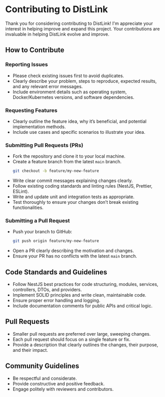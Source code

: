 # Contributing to DistLink

Thank you for considering contributing to DistLink! I'm appreciate your interest in helping improve and expand this project. Your contributions are invaluable in helping DistLink evolve and improve.

## How to Contribute

### Reporting Issues
- Please check existing issues first to avoid duplicates.
- Clearly describe your problem, steps to reproduce, expected results, and any relevant error messages.
- Include environment details such as operating system, Docker/Kubernetes versions, and software dependencies.

### Requesting Features
- Clearly outline the feature idea, why it’s beneficial, and potential implementation methods.
- Include use cases and specific scenarios to illustrate your idea.

### Submitting Pull Requests (PRs)
- Fork the repository and clone it to your local machine.
- Create a feature branch from the latest `main` branch.
  ```bash
  git checkout -b feature/my-new-feature
  ```
- Write clear commit messages explaining changes clearly.
- Follow existing coding standards and linting rules (NestJS, Prettier, ESLint).
- Write and update unit and integration tests as appropriate.
- Test thoroughly to ensure your changes don’t break existing functionalities.

### Submitting a Pull Request
- Push your branch to GitHub:
  ```bash
  git push origin feature/my-new-feature
  ```
- Open a PR clearly describing the motivation and changes.
- Ensure your PR has no conflicts with the latest `main` branch.

## Code Standards and Guidelines
- Follow NestJS best practices for code structuring, modules, services, controllers, DTOs, and providers.
- Implement SOLID principles and write clean, maintainable code.
- Ensure proper error handling and logging.
- Include documentation comments for public APIs and critical logic.

## Pull Requests
- Smaller pull requests are preferred over large, sweeping changes.
- Each pull request should focus on a single feature or fix.
- Provide a description that clearly outlines the changes, their purpose, and their impact.

## Community Guidelines
- Be respectful and considerate.
- Provide constructive and positive feedback.
- Engage politely with reviewers and contributors.